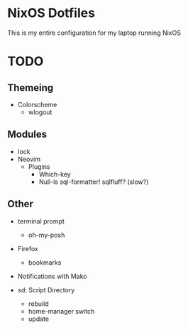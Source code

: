 # NixOS Dotfiles
This is my entire configuration for my laptop running NixOS

# TODO
## Themeing
- Colorscheme
    - wlogout

## Modules
- lock
- Neovim
    - Plugins
        - Which-key
        - Null-ls
            sql-formatter!
            sqlfluff? (slow?)

## Other
- terminal prompt
    - oh-my-posh

- Firefox
    - bookmarks

- Notifications with Mako

- sd: Script Directory
    - rebuild
    - home-manager switch
    - update

